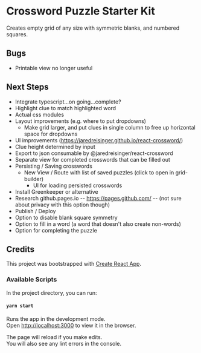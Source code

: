 # Crossword Puzzle Starter Kit

Creates empty grid of any size with symmetric blanks, and numbered squares.

## Bugs
* Printable view no longer useful


## Next Steps
* Integrate typescript...on going...complete?
* Highlight clue to match highlighted word
* Actual css modules
* Layout improvements (e.g. where to put dropdowns)
  * Make grid larger, and put clues in single column to free up horizontal space for dropdowns
* UI improvements (https://jaredreisinger.github.io/react-crossword/)
* Clue height determined by input
* Export to json consumable by @jaredreisinger/react-crossword
* Separate view for completed crosswords that can be filled out
* Persisting / Saving crosswords
  * New View / Route with list of saved puzzles (click to open in grid-builder)
	* UI for loading persisted crosswords
* Install Greenkeeper or alternative
* Research github.pages.io -- https://pages.github.com/ -- (not sure about privacy with this option though)
* Publish / Deploy
* Option to disable blank square symmetry
* Option to fill in a word (a word that doesn't also create non-words)
* Option for completing the puzzle


## Credits

This project was bootstrapped with [Create React App](https://github.com/facebook/create-react-app).

### Available Scripts

In the project directory, you can run:

#### `yarn start`

Runs the app in the development mode.<br>
Open [http://localhost:3000](http://localhost:3000) to view it in the browser.

The page will reload if you make edits.<br>
You will also see any lint errors in the console.
